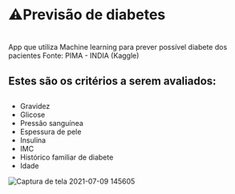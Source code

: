 # ⚠️Previsão de diabetes <h1>
 
App que utiliza Machine learning para prever possível diabete dos pacientes
Fonte: PIMA - INDIA (Kaggle)

## Estes são os critérios a serem avaliados: <h2>
  * Gravidez
  * Glicose
  * Pressão sanguínea
  * Espessura de pele
  * Insulina
  * IMC
  * Histórico familiar de diabete
  * Idade
  
![Captura de tela 2021-07-09 145605](https://user-images.githubusercontent.com/62958588/125103109-677d5680-e0b2-11eb-9bf1-316bb2a09e99.png)

